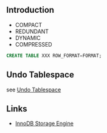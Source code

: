 ## Introduction

- COMPACT
- REDUNDANT
- DYNAMIC
- COMPRESSED

```sql
CREATE TABLE XXX ROW_FORMAT=FORMAT;
```

## Undo Tablespace

see [Undo Tablespace](/docs/CS/DB/MySQL/undolog.md?id=undo-tablespaces)

## Links

- [InnoDB Storage Engine](/docs/CS/DB/MySQL/InnoDB.md?id=innodb-on-disk-structures)
